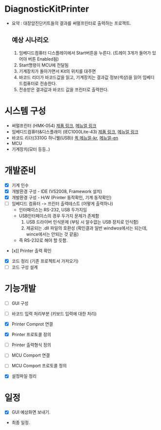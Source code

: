 # DiagnosticKitPrinter
 - 요약 : 대장암진단키트들의 결과를 써멀프린터로 출력하는 프로잭트.

   ## 예상 시나리오
   1. 임베디드컴퓨터 디스플레이에서 Start버튼을 누른다. (트레이 3개가 들어가 있어야 버튼 Enabled됨)
   2. Start명령이 MCU에 전달됨
   3. 기계장치가 돌아가면서 Kit의 위치를 대주면
   4. 바코드 리더가 바코드값을 읽고, 기계장치는 결과값 정보(색상)을 읽어 임베디드컴퓨터로 전송한다.
   5. 전송받은 결과값과 바코드 값을 프린터로 출력한다.

# 시스템 구성
 - 써멀프린터 (HMK-054) [제품 링크](http://www.hwasungt.co.kr/?act=shop.goods_view&GS=13&GC=GD01), [메뉴얼 링크](http://www.hwasungt.co.kr/?act=board&bbs_code=sub4_1&bbs_mode=view&bbs_seq=32)
 - 임베디드컴퓨터&디스플래이 (IEC1000Lite-43) [제품 링크](https://www.hnsts.co.kr/Hardware/Iec1000), [메뉴얼 링크](https://www.hnsts.co.kr/UserFiles/attachment/data_down/1-iecseries.pdf)
 - 바코드 리더(3310G 하니웰(USB)) [퀵 메뉴얼-kr](https://aidc.honeywell.com/CatalogDocuments/3310-KO-QS%20Rev%20C%201-13.pdf), [메뉴얼-en](https://www.honeywellaidc.com/ko-kr/-/media/en/files-public/technical-publications/barcode-scanners/vuquest-3310g/3310-ug.pdf)
 - MCU
 - 기계장치(모터 등등..)

# 개발준비
 - [x] 기계 인수
 - [x] 개발환경 구성 - IDE (VS2008, Framework 설치)
 - [x] 개발환경 구성 - H/W (Printer 동작확인, 기계 동작확인)
 - [ ] 임베디드 컴퓨터 -> 프린터 출력테스트 (어떻게 출력하나)
    - 인터패이스는 RS-232, USB 두가지임
    - USB인터페이스의 경우 두가지 문제가 존제함
      1. USB 드라이버 인식문제 (부팅 시 알수없는 USB 장치로 인식함)
      2. 제공되는 .dll 파일의 호환성 (확인결과 일반 windwos에서는 되는데, wince에서는 안되는 것 같음)
    - 즉 RS-232로 해야 할 듯함.
 - [x]] Printer 출력 확인
 - [x] 코드 정리 (기존 프로젝트서 가저오기)
 - [ ] 코드 구성 설계

# 기능개발
 - [ ] GUI 구성
 - [ ] 바코드 입력 처리부분 (키보드 입력에 대한 처리)
 - [x] Printer Comprot 연결
 - [x] Printer 프로토콜 정의
 - [ ] Printer 출력형식 정의
 - [ ] MCU Comport 연결
 - [ ] MCU Comport 프로토콜 정의
 - [x] 설정파일 정리


# 일정 
 - [x] GUI 예상화면 보내기.
 - 최종 일정.
 